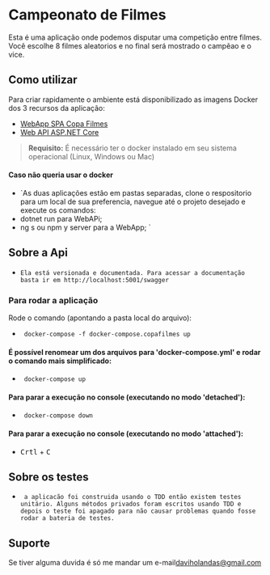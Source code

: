 
# Campeonato de Filmes

Esta é uma aplicação onde podemos disputar uma competição entre filmes. Você escolhe 8 filmes aleatorios e no final será mostrado o campẽao e o vice.

## Como utilizar

Para criar rapidamente o ambiente está disponibilizado as imagens Docker dos 3 recursos da aplicação:

- [WebApp SPA Copa Filmes](https://hub.docker.com/repository/docker/daviholandas/copafilmeswepapp)
- [Web API ASP.NET Core](https://hub.docker.com/repository/docker/daviholandas/copafilmeswebapi)

> **Requisito:** É necessário ter o docker instalado em seu sistema operacional (Linux, Windows ou Mac)

#### Caso não queria usar o docker
- `As duas aplicações estão em pastas separadas, clone o respositorio para um local de sua preferencia, navegue até o projeto desejado e execute os comandos:
- dotnet run para WebAPi;
- ng s ou npm y server para a WebApp;
`

## Sobre a Api
- `Ela está versionada e documentada. Para acessar a documentação basta ir em http://localhost:5001/swagger `

### Para rodar a aplicação
Rode o comando (apontando a pasta local do arquivo):  
- ` docker-compose -f docker-compose.copafilmes up` 

#### É possível renomear um dos arquivos para 'docker-compose.yml' e rodar o comando mais simplificado:  
- ` docker-compose up` 

#### Para parar a execução no console (executando no modo 'detached'):  
- ` docker-compose down` 

#### Para parar a execução no console (executando no modo 'attached'):  
- <kbd>Crtl</kbd> + <kbd>C</kbd>

## Sobre os testes
- ` a aplicacão foi construida usando o TDD então existem testes unitário. Alguns métodos privados foram escritos usando TDD e depois o teste foi apagado para não causar problemas quando fosse rodar a bateria de testes.`

## Suporte

Se tiver alguma duvida é só me mandar um e-mail[daviholandas@gmail.com](mailto:daviholandas@gmail.com)